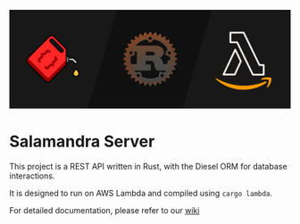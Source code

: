 ![](rust_banner.png)

# Salamandra Server

This project is a REST API written in Rust, with the Diesel ORM for database interactions. 

It is designed to run on AWS Lambda and compiled using `cargo lambda`.

For detailed documentation, please refer to our [wiki](https://github.com/SalamandraApp/salamandra-server/wiki)
